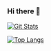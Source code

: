 ### Hi there 👋


[![Git Stats](https://github-readme-stats.vercel.app/api?username=rij1234&count_private=true&show_icons=true&theme=react)](https://github.com/rij1234)

[![Top Langs](https://github-readme-stats.vercel.app/api/top-langs/?username=rij1234&count_private=true&show_icons=true&theme=react&layout=compact)](https://github.com/rij1234)
